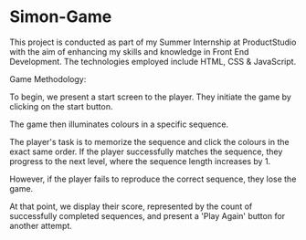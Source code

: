 # Simon-Game

This project is conducted as part of my Summer Internship at ProductStudio with the aim of enhancing my skills and knowledge in Front End Development.
The technologies employed include HTML, CSS & JavaScript.


Game Methodology:

To begin, we present a start screen to the player. They initiate the game by clicking on the start button. 
 
The game then illuminates colours in a specific sequence. 
 
The player's task is to memorize the sequence and click the colours in the exact same order.
If the player successfully matches the sequence, they progress to the next level, where the sequence length increases by 1. 

However, if the player fails to reproduce the correct sequence, they lose the game. 

At that point, we display their score, represented by the count of successfully completed sequences, and present a 'Play Again' button for another attempt.



